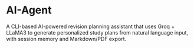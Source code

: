 # AI-Agent
A CLI-based AI-powered revision planning assistant that uses Groq + LLaMA3 to generate personalized study plans from natural language input, with session memory and Markdown/PDF export.
